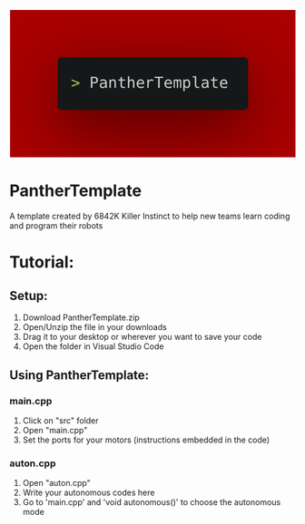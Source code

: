 <img src="PantherTemplateLogo.png"></img>

# PantherTemplate
A template created by 6842K Killer Instinct to help new teams learn coding and program their robots

# Tutorial:
## Setup:
1. Download PantherTemplate.zip
2. Open/Unzip the file in your downloads
3. Drag it to your desktop or wherever you want to save your code
4. Open the folder in Visual Studio Code
## Using PantherTemplate:
### main.cpp
1. Click on "src" folder
2. Open "main.cpp"
3. Set the ports for your motors (instructions embedded in the code)
### auton.cpp
1. Open "auton.cpp"
2. Write your autonomous codes here
3. Go to 'main.cpp' and 'void autonomous()' to choose the autonomous mode
